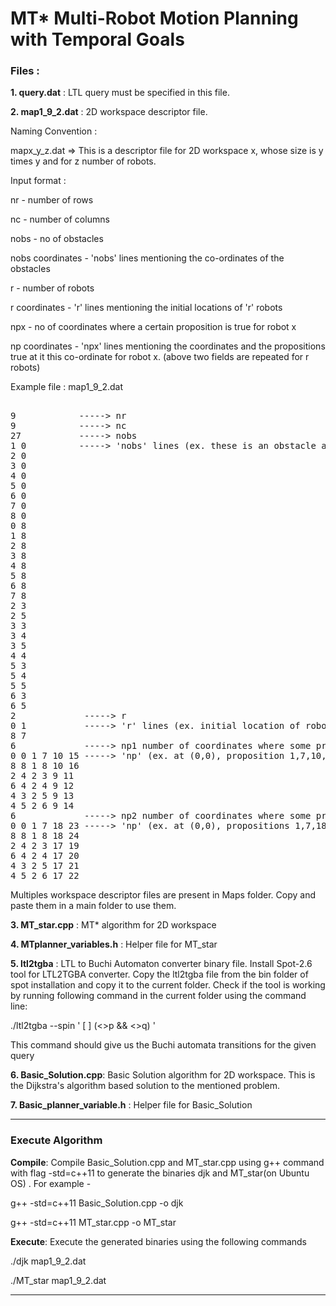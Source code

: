 
# MT&ast; Multi-Robot Motion Planning with Temporal Goals

### **Files :**
**1. query.dat**  : LTL query must be specified in this file.

**2. map1_9_2.dat** : 2D workspace descriptor file.

Naming Convention :

mapx_y_z.dat => This is a descriptor file for 2D workspace x, whose size is y times y and for z number of robots.

Input format :

nr - number of rows

nc - number of columns

nobs - no of obstacles

nobs coordinates - 'nobs' lines  mentioning the co-ordinates of the obstacles

r - number of robots

r coordinates - 'r' lines mentioning the initial locations of 'r' robots

npx - no of coordinates where a certain proposition is true for robot x

np coordinates - 'npx' lines mentioning the coordinates and the propositions true at it this co-ordinate for robot x.
(above two fields are repeated for r robots)

Example file : map1_9_2.dat
<pre>	
9            -----> nr
9            -----> nc
27           -----> nobs
1 0          -----> 'nobs' lines (ex. these is an obstacle at coord (1,2) in the workspace)
2 0
3 0
4 0
5 0
6 0
7 0
8 0
0 8
1 8
2 8
3 8
4 8
5 8
6 8
7 8
2 3
2 5
3 3
3 4
3 5
4 4
5 3
5 4
5 5
6 3
6 5
2             -----> r
0 1           -----> 'r' lines (ex. initial location of robot 1 is (8,7))
8 7	
6             -----> np1 number of coordinates where some proposition is true for robot 1
0 0 1 7 10 15 -----> 'np' (ex. at (0,0), proposition 1,7,10,15 are true for robot 1)
8 8 1 8 10 16
2 4 2 3 9 11
6 4 2 4 9 12
4 3 2 5 9 13
4 5 2 6 9 14
6             -----> np2 number of coordinates where some proposition is true for robot 2
0 0 1 7 18 23 -----> 'np' (ex. at (0,0), propositions 1,7,18,23 are true for robot 2)
8 8 1 8 18 24
2 4 2 3 17 19
6 4 2 4 17 20
4 3 2 5 17 21
4 5 2 6 17 22
</pre>
Multiples workspace descriptor files are present in Maps folder. Copy and paste them in a main folder to use them.

**3. MT_star.cpp** : MT&ast; algorithm for 2D workspace

**4. MTplanner_variables.h** : Helper file for MT_star

**5. ltl2tgba** : LTL to Buchi Automaton converter binary file. 
Install Spot-2.6 tool for LTL2TGBA converter. Copy the ltl2tgba file from the bin folder of spot installation and copy it to the current folder. Check if the tool is working by running following command in the current folder using the command line:

./ltl2tgba \--spin ' [ ] (<>p && <>q) '

This command should give us the Buchi automata transitions for the given query

**6. Basic_Solution.cpp**: Basic Solution algorithm for 2D workspace. This is the Dijkstra's  algorithm based solution to the mentioned problem.

**7. Basic_planner_variable.h** : Helper file for Basic_Solution

----
### Execute Algorithm

**Compile**:  Compile Basic_Solution.cpp and MT_star.cpp using g++ command with flag -std=c++11 to generate the binaries djk and MT_star(on Ubuntu OS) . 
For example -

g++ -std=c++11 Basic_Solution.cpp -o djk

g++ -std=c++11 MT_star.cpp -o MT_star

**Execute**:  Execute the generated binaries using the following commands

./djk map1_9_2.dat

./MT_star map1_9_2.dat

------------
